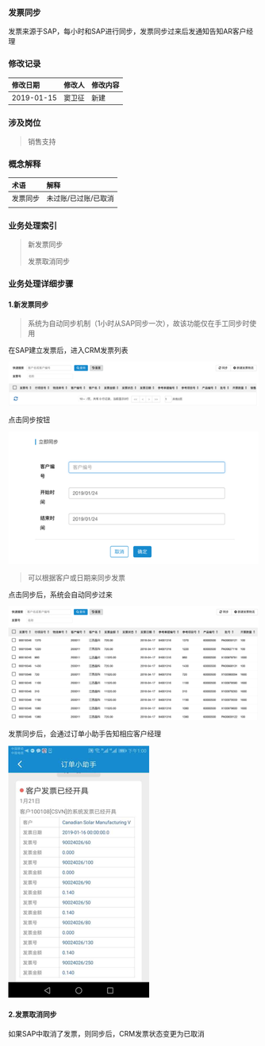 ### 发票同步

发票来源于SAP，每小时和SAP进行同步，发票同步过来后发通知告知AR客户经理

### 修改记录

| 修改日期 | 修改人 | 修改内容 |
| :--- | :--- | :--- |
| 2019-01-15 | 窦卫征 | 新建 |

### 涉及岗位

> 销售支持

### 概念解释

| 术语 | 解释 |
| :--- | :--- |
| 发票同步 | 未过账/已过账/已取消 |
|  |  |

### 业务处理索引

> 新发票同步
>
> 发票取消同步

### 业务处理详细步骤

#### 1.新发票同步

> 系统为自动同步机制（1小时从SAP同步一次），故该功能仅在手工同步时使用

在SAP建立发票后，进入CRM发票列表

![](/assets/fplb1245.png)

点击同步按钮

![](/assets/khbhtbfp1253.png)

> 可以根据客户或日期来同步发票

点击同步后，系统会自动同步过来

![](/assets/fplb1255.png)

发票同步后，会通过订单小助手告知相应客户经理

![](/assets/fptz2102.png)

#### 2.发票取消同步

如果SAP中取消了发票，则同步后，CRM发票状态变更为已取消

